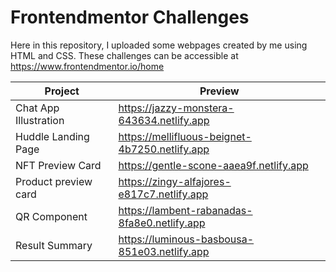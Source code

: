 # Frontendmentor Challenges

Here in this repository, I uploaded some webpages created by me using HTML and CSS.
These challenges can be accessible at https://www.frontendmentor.io/home

| Project               | Preview                                        |
| --------------------- | ---------------------------------------------- |
| Chat App Illustration | https://jazzy-monstera-643634.netlify.app      |
| Huddle Landing Page   | https://mellifluous-beignet-4b7250.netlify.app |
| NFT Preview Card      | https://gentle-scone-aaea9f.netlify.app        |
| Product preview card  | https://zingy-alfajores-e817c7.netlify.app     |
| QR Component          | https://lambent-rabanadas-8fa8e0.netlify.app   |
| Result Summary        | https://luminous-basbousa-851e03.netlify.app   |

